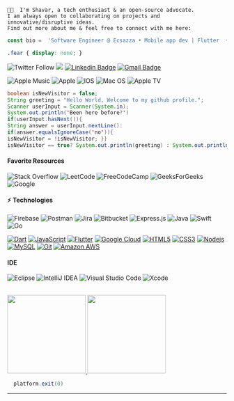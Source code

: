
    👋🏾  I'm Shavar, a tech enthusiast & an open-source advocate.
    I am always open to collaborating on projects and innovative/disruptive ideas.
    Find out more about me & feel free to connect with me here:
  
   ``` javascript
  const bio =  'Software Engineer @ Ecsazza • Mobile app dev | Flutter  •  Java • tech enthusiast'
 ```
``` css
.fear { display: none; }
```

![Twitter Follow](https://img.shields.io/twitter/follow/__shavar?color=blue&style=for-the-badge)
![](https://img.shields.io/badge/shavar67-%23FFFC00.svg?style=for-the-badge&logo=Snapchat&logoColor=white)
 [![Linkedin Badge](https://img.shields.io/badge/-shavar-blue?style=flat-square&logo=Linkedin&logoColor=white&link=https://www.linkedin.com/in/-shavar/)](https://www.linkedin.com/in/-shavar/)
[![Gmail Badge](https://img.shields.io/badge/-theofficialshavar@gmail.com-c14438?style=flat-square&logo=Gmail&logoColor=white&link=mailto:theofficialshavar@gmail.com)](mailto:theofficialshavar@gmail.com)

![Apple Music](https://img.shields.io/badge/Apple_Music-9933CC?style=for-the-badge&logo=apple-music&logoColor=white)
![Apple](https://img.shields.io/badge/Apple-%23000000.svg?style=for-the-badge&logo=apple&logoColor=white)
![IOS](https://img.shields.io/badge/iOS-000000?style=for-the-badge&logo=ios&logoColor=white)
![Mac OS](https://img.shields.io/badge/mac%20os-000000?style=for-the-badge&logo=macos&logoColor=F0F0F0)
![Apple TV](https://img.shields.io/badge/Apple%20TV-000000?style=for-the-badge&logo=Apple%20TV&logoColor=white)
 
 
```java
boolean isNewVisitor = false;
String greeting = "Hello World, Welcome to my github profile.";
Scanner userInput = Scanner(System.in);
System.out.println('Been here before?')
if(userInput.hasNext()){
String answer = userInput.nextLine():
if(answer.equalsIgnoreCase('no')){
isNewVisitor = !isNewVisitor; }}
isNewVisitor == true? System.out.println(greeting) : System.out.println('Welcome back');}
```
 

#### Favorite Resources
![Stack Overflow](https://img.shields.io/badge/-Stackoverflow-FE7A16?style=for-the-badge&logo=stack-overflow&logoColor=white)
![LeetCode](https://img.shields.io/badge/LeetCode-000000?style=for-the-badge&logo=LeetCode&logoColor=#d16c06)
![FreeCodeCamp](https://img.shields.io/badge/Freecodecamp-%23123.svg?&style=for-the-badge&logo=freecodecamp&logoColor=green)
![GeeksForGeeks](https://img.shields.io/badge/GeeksforGeeks-gray?style=for-the-badge&logo=geeksforgeeks&logoColor=35914c)
![Google](https://img.shields.io/badge/google-4285F4?style=for-the-badge&logo=google&logoColor=white)


#### ⚡ Technologies

![Firebase](https://img.shields.io/badge/firebase-%23039BE5.svg?style=for-the-badge&logo=firebase)
![Postman](https://img.shields.io/badge/Postman-FF6C37?style=for-the-badge&logo=postman&logoColor=white)
![Jira](https://img.shields.io/badge/jira-%230A0FFF.svg?style=for-the-badge&logo=jira&logoColor=white)
![Bitbucket](https://img.shields.io/badge/bitbucket-%230047B3.svg?style=for-the-badge&logo=bitbucket&logoColor=white)
![Express.js](https://img.shields.io/badge/express.js-%23404d59.svg?style=for-the-badge&logo=express&logoColor=%2361DAFB)
![Java](https://img.shields.io/badge/java-%23ED8B00.svg?style=for-the-badge&logo=java&logoColor=white)
![Swift](https://img.shields.io/badge/swift-F54A2A?style=for-the-badge&logo=swift&logoColor=white)
![Go](https://img.shields.io/badge/go-%2300ADD8.svg?style=for-the-badge&logo=go&logoColor=white)

[![Dart](https://img.shields.io/badge/-Dart-0175C2?style=flat-square&logo=dart&link=https://github.com/shavar67/)](https://github.com/shavar67/)
[![JavaScript](https://img.shields.io/badge/-JavaScript-black?style=flat-square&logo=javascript&link=https://github.com/shavar67/)](https://github.com/shavar67/)
[![Flutter](https://img.shields.io/badge/-Flutter-02569B?style=flat-square&logo=flutter&link=https://github.com/shavar67/)](https://github.com/shavar67/)
[![Google Cloud](https://img.shields.io/badge/Google%20Cloud-black?style=flat-square&logo=google-cloud&link=https://github.com/shavar67/)](https://github.com/shavar67/)
[![HTML5](https://img.shields.io/badge/-HTML5-E34F26?style=flat-square&logo=html5&logoColor=white&link=https://github.com/shavar67/)](https://github.com/shavar67/)
[![CSS3](https://img.shields.io/badge/-CSS3-1572B6?style=flat-square&logo=css3&link=https://github.com/shavar67/)](https://github.com/shavar67/)
[![Nodejs](https://img.shields.io/badge/-Nodejs-black?style=flat-square&logo=Node.js&link=https://github.com/shavar67/)](https://github.com/shavar67/)
[![MySQL](https://img.shields.io/badge/-MySQL-black?style=flat-square&logo=mysql&logoColor=white&link=https://github.com/shavar67/)](https://github.com/shavar67/)
[![Git](https://img.shields.io/badge/-Git-black?style=flat-square&logo=git&link=https://github.com/shavar67/)](https://github.com/shavar67/)
[![Amazon AWS](https://img.shields.io/badge/Amazon%20AWS-232F3E?style=flat-square&logo=amazon-aws&link=https://github.com/shavar67/)](https://github.com/shavar67/)
#### IDE
![Eclipse](https://img.shields.io/badge/Eclipse-FE7A16.svg?style=for-the-badge&logo=Eclipse&logoColor=white)
![IntelliJ IDEA](https://img.shields.io/badge/IntelliJIDEA-000000.svg?style=for-the-badge&logo=intellij-idea&logoColor=white)
![Visual Studio Code](https://img.shields.io/badge/Visual%20Studio%20Code-0078d7.svg?style=for-the-badge&logo=visual-studio-code&logoColor=white)
![Xcode](https://img.shields.io/badge/Xcode-007ACC?style=for-the-badge&logo=Xcode&logoColor=white)


<br/>

<a href="https://github.com/shavar67">
  <img height="180em" src="https://github-readme-stats.vercel.app/api?username=shavar67&theme=buefy&show_icons=true" />
  <img height="180em" src="https://github-readme-stats.vercel.app/api/top-langs/?username=shavar67&theme=buefy&layout=compact" />
</a>

<br/>


```java
  platform.exit(0)
  ```


---
